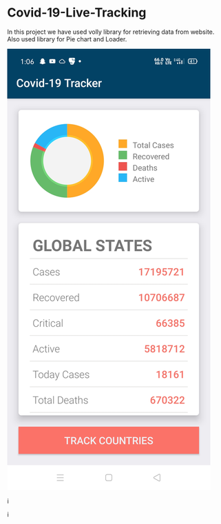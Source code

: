 # Covid-19-Live-Tracking

In this project we have used volly library for retrieving data from website.<br/>
Also used library for Pie chart and Loader. <br/>

![](Screenshot_2020-07-30-13-06-19-50_88b8950d565d75c7b51c1b37f3d1a56b.jpg)<br/>

i[](Screenshot_2020-07-30-13-06-42-68_88b8950d565d75c7b51c1b37f3d1a56b.jpg)<br/>

i[](Screenshot_2020-07-30-13-06-29-45_88b8950d565d75c7b51c1b37f3d1a56b.jpg)
